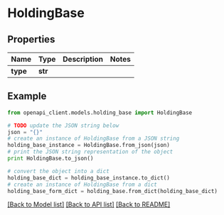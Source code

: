 # HoldingBase


## Properties
Name | Type | Description | Notes
------------ | ------------- | ------------- | -------------
**type** | **str** |  | 

## Example

```python
from openapi_client.models.holding_base import HoldingBase

# TODO update the JSON string below
json = "{}"
# create an instance of HoldingBase from a JSON string
holding_base_instance = HoldingBase.from_json(json)
# print the JSON string representation of the object
print HoldingBase.to_json()

# convert the object into a dict
holding_base_dict = holding_base_instance.to_dict()
# create an instance of HoldingBase from a dict
holding_base_form_dict = holding_base.from_dict(holding_base_dict)
```
[[Back to Model list]](../README.md#documentation-for-models) [[Back to API list]](../README.md#documentation-for-api-endpoints) [[Back to README]](../README.md)


